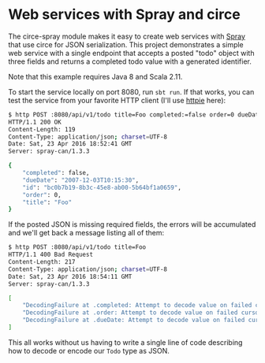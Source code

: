 # Web services with Spray and circe

The circe-spray module makes it easy to create web services with [Spray][spray]
that use circe for JSON serialization. This project demonstrates a simple web
service with a single endpoint that accepts a posted "todo" object with three
fields and returns a completed todo value with a generated identifier.

Note that this example requires Java 8 and Scala 2.11.

To start the service locally on port 8080, run `sbt run`. If that works, you can
test the service from your favorite HTTP client (I'll use [httpie][httpie]
here):

```bash
$ http POST :8080/api/v1/todo title=Foo completed:=false order=0 dueDate=2007-12-03T10:15:30
HTTP/1.1 200 OK
Content-Length: 119
Content-Type: application/json; charset=UTF-8
Date: Sat, 23 Apr 2016 18:52:41 GMT
Server: spray-can/1.3.3

{
    "completed": false,
    "dueDate": "2007-12-03T10:15:30",
    "id": "bc0b7b19-8b3c-45e8-ab00-5b64bf1a0659",
    "order": 0,
    "title": "Foo"
}
```

If the posted JSON is missing required fields, the errors will be accumulated
and we'll get back a message listing all of them:

```bash
$ http POST :8080/api/v1/todo title=Foo
HTTP/1.1 400 Bad Request
Content-Length: 217
Content-Type: application/json; charset=UTF-8
Date: Sat, 23 Apr 2016 18:54:11 GMT
Server: spray-can/1.3.3

[
    "DecodingFailure at .completed: Attempt to decode value on failed cursor",
    "DecodingFailure at .order: Attempt to decode value on failed cursor",
    "DecodingFailure at .dueDate: Attempt to decode value on failed cursor"
]
```

This all works without us having to write a single line of code describing how
to decode or encode our `Todo` type as JSON.

[httpie]: https://github.com/jkbrzt/httpie
[spray]: http://spray.io/
